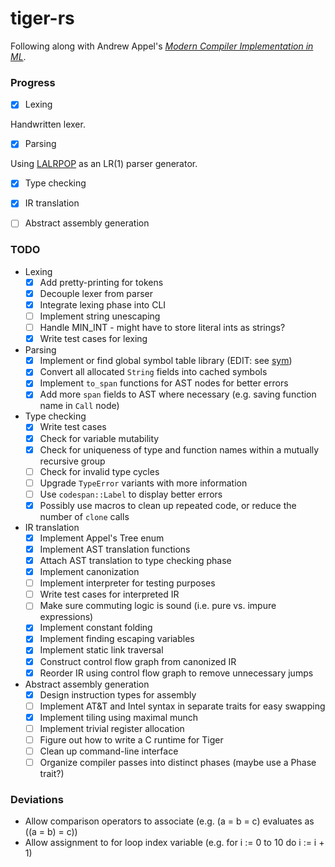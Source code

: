# tiger-rs

Following along with Andrew Appel's [*Modern Compiler Implementation in ML*][1].

### Progress

- [x] Lexing

Handwritten lexer.

- [x] Parsing

Using [LALRPOP][2] as an LR(1) parser generator.

- [x] Type checking

- [x] IR translation

- [ ] Abstract assembly generation

### TODO

- Lexing
  - [x] Add pretty-printing for tokens
  - [x] Decouple lexer from parser
  - [x] Integrate lexing phase into CLI
  - [ ] Implement string unescaping
  - [ ] Handle MIN\_INT - might have to store literal ints as strings?
  - [x] Write test cases for lexing

- Parsing
  - [x] Implement or find global symbol table library (EDIT: see [sym][3])
  - [x] Convert all allocated `String` fields into cached symbols
  - [x] Implement `to_span` functions for AST nodes for better errors
  - [x] Add more `span` fields to AST where necessary (e.g. saving function name in `Call` node)

- Type checking
  - [x] Write test cases
  - [x] Check for variable mutability
  - [x] Check for uniqueness of type and function names within a mutually recursive group
  - [ ] Check for invalid type cycles
  - [ ] Upgrade `TypeError` variants with more information
  - [ ] Use `codespan::Label` to display better errors
  - [x] Possibly use macros to clean up repeated code, or reduce the number of `clone` calls

- IR translation
  - [x] Implement Appel's Tree enum
  - [x] Implement AST translation functions
  - [x] Attach AST translation to type checking phase
  - [x] Implement canonization
  - [ ] Implement interpreter for testing purposes
  - [ ] Write test cases for interpreted IR
  - [ ] Make sure commuting logic is sound (i.e. pure vs. impure expressions)
  - [x] Implement constant folding
  - [x] Implement finding escaping variables
  - [x] Implement static link traversal
  - [x] Construct control flow graph from canonized IR
  - [x] Reorder IR using control flow graph to remove unnecessary jumps

- Abstract assembly generation
  - [x] Design instruction types for assembly
  - [ ] Implement AT&T and Intel syntax in separate traits for easy swapping
  - [x] Implement tiling using maximal munch
  - [ ] Implement trivial register allocation
  - [ ] Figure out how to write a C runtime for Tiger
  - [ ] Clean up command-line interface
  - [ ] Organize compiler passes into distinct phases (maybe use a Phase trait?)

### Deviations

- Allow comparison operators to associate (e.g. (a = b = c) evaluates as ((a = b) = c))
- Allow assignment to for loop index variable (e.g. for i := 0 to 10 do i := i + 1)

[1]: https://www.cs.princeton.edu/~appel/modern/ml/
[2]: https://github.com/lalrpop/lalrpop
[3]: https://github.com/nwtnni/sym
